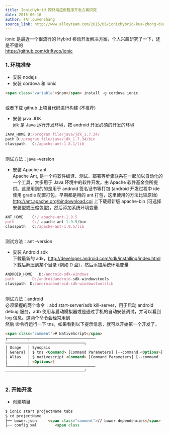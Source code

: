 ```yaml
---
title: IonicHybrid 跨终端应用程序开发方案研究
date: 2015-06-16
author: TAT.ouvenzhang
source_link: http://www.alloyteam.com/2015/06/ionichybrid-kua-zhong-duan-ying-yong-cheng-xu-kai-fa-fang-an-yan-jiu/
---
```


<!-- {% raw %} - for jekyll -->

ionic 是最近一个很流行的 Hybird 移动开发解决方案，个人兴趣研究了一下，还是不错的  
<https://github.com/driftyco/ionic>

### 1. 环境准备

-   安装 nodejs
-   安装 cordova 和 ionic

```html
<span class="variable">$npm</span> install -g cordova ionic
 
```

或者下载 github 上项目代码进行构建 (不推荐)

-   安装 java JDK  
    jdk 是 Java 运行开发环境，按 android 开发必须的开发的环境

```javascript
JAVA_HOME D:/program file/java/jdk_1.7.34/
path D:/program file/java/jdk_1.7.34/bin
classpath   C:/apache-ant-1.8.1/lib
 
```

测试方法：java -version

-   安装 Apache ant  
    Apache Ant, 是一个将软件编译、测试、部署等步骤联系在一起加以自动化的一个工具，大多用于 Java 环境中的软件开发。由 Apache 软件基金会所提供。这里用到的的是用于 android 签名证书等打包 (android 开发过程中 ide 使用 gradle 配置打包，早期都是用的 ant 打包，这里使用的方法比较原始)  
    <http://ant.apache.org/bindownload.cgi> 上下载最新版 apache-bin (可选择安装型或压缩包型)，然后添加系统环境变量

```javascript
ANT_HOME    C:/ apache-ant-1.9.5
path        C:/ apache-ant-1.9.5/bin
classpath   C:/apache-ant-1.9.5/lib
 
```

测试方法：ant -version

-   安装 Android sdk  
    下载最新的 adk，<http://developer.android.com/sdk/installing/index.html> 下载后解压到某个目录 (例如 D 盘)，然后添加系统环境变量

```javascript
ANDROID_HOME   D:/android-sdk-windows
path        D:/androidandroid-sdk-windowstools
classpath  D:/androidandroid-sdk-windowstoolslib
 
```

测试方法：android  
必须掌握的两个命令：abd start-server/adb kill-server，用于启动 android debug 服务，adb 使用与启动模拟器或是通过手机的自动安装调试，并可以看到 log 信息。这两个命令会经常用到  
然后 命令行运行一下 tns，如果看到以下提示信息，就可以开始第一个开发了。

```html
<span class="comment"># NativeScript</span>
┌─────────┬─────────────────────────────
───────────────────────────────────┐
│ Usage   │ Synopsis                                                       │
│ General │ $ tns <Command> [Command Parameters] [--command <Options>]     │
│ Alias   │ $ nativescript <Command> [Command Parameters] [--command       │
│         │ <Options>]                                                     │
└─────────┴─────────────────────────────
───────────────────────────────────┘
 
```

### 2. 开始开发

-   创建项目

```html
$ ionic start projectName tabs
$ cd projectName
├── bower.json     <span class="comment">// bower dependencies</span>
├── config.xml        <span class
```


<!-- {% endraw %} - for jekyll -->